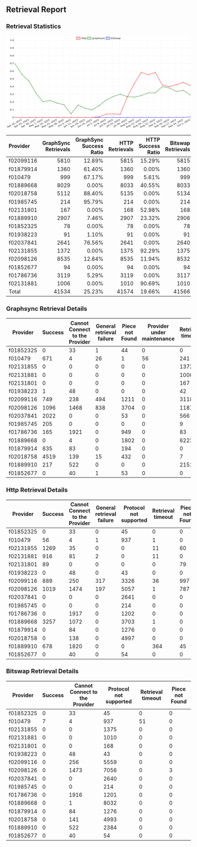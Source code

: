 ## Retrieval Report
### Retrieval Statistics
<img src="https://raw.githubusercontent.com/data-preservation-programs/filplus-checker-assets/main/filecoin-project/filecoin-plus-large-datasets/issues/923/1696755476057.png"/>

| Provider  | GraphSync Retrievals | GraphSync Success Ratio | HTTP Retrievals | HTTP Success Ratio | Bitswap Retrievals | Bitswap Success Ratio |
| :-------- | -------------------: | ----------------------: | --------------: | -----------------: | -----------------: | --------------------: |
| f02099116 |                 5810 |                  12.89% |            5815 |             15.29% |               5815 |                 0.00% |
| f01879914 |                 1360 |                  61.40% |            1360 |              0.00% |               1360 |                 0.00% |
| f010479   |                  999 |                  67.17% |             999 |              5.61% |                999 |                 0.70% |
| f01889668 |                 8029 |                   0.00% |            8033 |             40.55% |               8033 |                 0.00% |
| f02018758 |                 5112 |                  88.40% |            5135 |              0.00% |               5134 |                 0.00% |
| f01985745 |                  214 |                  95.79% |             214 |              0.00% |                214 |                 0.00% |
| f02131801 |                  167 |                   0.00% |             168 |             52.98% |                168 |                 0.00% |
| f01889910 |                 2907 |                   7.46% |            2907 |             23.32% |               2906 |                 0.00% |
| f01852325 |                   78 |                   0.00% |              78 |              0.00% |                 78 |                 0.00% |
| f01938223 |                   91 |                   1.10% |              91 |              0.00% |                 91 |                 0.00% |
| f02037841 |                 2641 |                  76.56% |            2641 |              0.00% |               2640 |                 0.00% |
| f02131855 |                 1372 |                   0.00% |            1375 |             92.29% |               1375 |                 0.00% |
| f02098126 |                 8535 |                  12.84% |            8535 |             11.94% |               8532 |                 0.00% |
| f01852677 |                   94 |                   0.00% |              94 |              0.00% |                 94 |                 0.00% |
| f01786736 |                 3119 |                   5.29% |            3119 |              0.00% |               3117 |                 0.00% |
| f02131881 |                 1006 |                   0.00% |            1010 |             90.69% |               1010 |                 0.00% |
| Total     |                41534 |                  25.23% |           41574 |             19.66% |              41566 |                 0.02% |

### Graphsync Retrieval Details
| Provider  | Success | Cannot Connect to the Provider | General retrieval failure | Piece not Found | Provider under maintenance | Retrieval timeout | Unconfirmed block transfer | Retrieval rejected |
| --------- | ------- | ------------------------------ | ------------------------- | --------------- | -------------------------- | ----------------- | -------------------------- | ------------------ |
| f01852325 | 0       | 33                             | 1                         | 44              | 0                          | 0                 | 0                          | 0                  |
| f010479   | 671     | 4                              | 26                        | 1               | 56                         | 241               | 0                          | 0                  |
| f02131855 | 0       | 0                              | 0                         | 0               | 0                          | 1372              | 0                          | 0                  |
| f02131881 | 0       | 0                              | 0                         | 0               | 0                          | 1006              | 0                          | 0                  |
| f02131801 | 0       | 0                              | 0                         | 0               | 0                          | 167               | 0                          | 0                  |
| f01938223 | 1       | 48                             | 0                         | 0               | 0                          | 42                | 0                          | 0                  |
| f02099116 | 749     | 238                            | 494                       | 1211            | 0                          | 3118              | 0                          | 0                  |
| f02098126 | 1096    | 1468                           | 838                       | 3704            | 0                          | 1187              | 242                        | 0                  |
| f02037841 | 2022    | 0                              | 0                         | 53              | 0                          | 566               | 0                          | 0                  |
| f01985745 | 205     | 0                              | 0                         | 0               | 0                          | 9                 | 0                          | 0                  |
| f01786736 | 165     | 1921                           | 0                         | 949             | 0                          | 83                | 1                          | 0                  |
| f01889668 | 0       | 4                              | 0                         | 1802            | 0                          | 6223              | 0                          | 0                  |
| f01879914 | 835     | 83                             | 0                         | 194             | 0                          | 0                 | 0                          | 248                |
| f02018758 | 4519    | 139                            | 15                        | 432             | 0                          | 7                 | 0                          | 0                  |
| f01889910 | 217     | 522                            | 0                         | 0               | 0                          | 2151              | 0                          | 17                 |
| f01852677 | 0       | 40                             | 1                         | 53              | 0                          | 0                 | 0                          | 0                  |

### Http Retrieval Details
| Provider  | Success | Cannot Connect to the Provider | General retrieval failure | Protocol not supported | Retrieval timeout | Piece not Found |
| --------- | ------- | ------------------------------ | ------------------------- | ---------------------- | ----------------- | --------------- |
| f01852325 | 0       | 33                             | 0                         | 45                     | 0                 | 0               |
| f010479   | 56      | 4                              | 1                         | 937                    | 1                 | 0               |
| f02131855 | 1269    | 35                             | 0                         | 0                      | 11                | 60              |
| f02131881 | 916     | 81                             | 2                         | 0                      | 11                | 0               |
| f02131801 | 89      | 0                              | 0                         | 0                      | 0                 | 79              |
| f01938223 | 0       | 48                             | 0                         | 43                     | 0                 | 0               |
| f02099116 | 889     | 250                            | 317                       | 3326                   | 36                | 997             |
| f02098126 | 1019    | 1474                           | 197                       | 5057                   | 1                 | 787             |
| f02037841 | 0       | 0                              | 0                         | 2641                   | 0                 | 0               |
| f01985745 | 0       | 0                              | 0                         | 214                    | 0                 | 0               |
| f01786736 | 0       | 1917                           | 0                         | 1202                   | 0                 | 0               |
| f01889668 | 3257    | 1072                           | 0                         | 3703                   | 1                 | 0               |
| f01879914 | 0       | 84                             | 0                         | 1276                   | 0                 | 0               |
| f02018758 | 0       | 138                            | 0                         | 4997                   | 0                 | 0               |
| f01889910 | 678     | 1820                           | 0                         | 0                      | 364               | 45              |
| f01852677 | 0       | 40                             | 0                         | 54                     | 0                 | 0               |

### Bitswap Retrieval Details
| Provider  | Success | Cannot Connect to the Provider | Protocol not supported | Retrieval timeout | Piece not Found |
| --------- | ------- | ------------------------------ | ---------------------- | ----------------- | --------------- |
| f01852325 | 0       | 33                             | 45                     | 0                 | 0               |
| f010479   | 7       | 4                              | 937                    | 51                | 0               |
| f02131855 | 0       | 0                              | 1375                   | 0                 | 0               |
| f02131881 | 0       | 0                              | 1010                   | 0                 | 0               |
| f02131801 | 0       | 0                              | 168                    | 0                 | 0               |
| f01938223 | 0       | 48                             | 43                     | 0                 | 0               |
| f02099116 | 0       | 256                            | 5559                   | 0                 | 0               |
| f02098126 | 0       | 1473                           | 7056                   | 0                 | 3               |
| f02037841 | 0       | 0                              | 2640                   | 0                 | 0               |
| f01985745 | 0       | 0                              | 214                    | 0                 | 0               |
| f01786736 | 0       | 1916                           | 1201                   | 0                 | 0               |
| f01889668 | 0       | 1                              | 8032                   | 0                 | 0               |
| f01879914 | 0       | 84                             | 1276                   | 0                 | 0               |
| f02018758 | 0       | 141                            | 4993                   | 0                 | 0               |
| f01889910 | 0       | 522                            | 2384                   | 0                 | 0               |
| f01852677 | 0       | 40                             | 54                     | 0                 | 0               |
